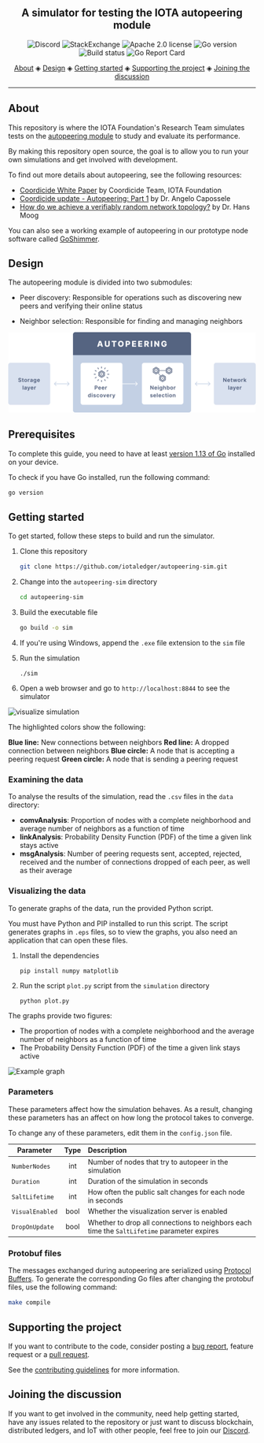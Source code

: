 <h2 align="center">A simulator for testing the IOTA autopeering module</h2>

<p align="center">
  <a href="https://discord.iota.org/" style="text-decoration:none;"><img src="https://img.shields.io/badge/Discord-9cf.svg?logo=discord" alt="Discord"></a>
    <a href="https://iota.stackexchange.com/" style="text-decoration:none;"><img src="https://img.shields.io/badge/StackExchange-9cf.svg?logo=stackexchange" alt="StackExchange"></a>
    <a href="https://github.com/iotaledger/autopeering-sim/blob/master/LICENSE" style="text-decoration:none;"><img src="https://img.shields.io/github/license/iotaledger/autopeering-sim.svg" alt="Apache 2.0 license"></a>
    <a href="https://golang.org/doc/install" style="text-decoration:none;"><img src="https://img.shields.io/github/go-mod/go-version/iotaledger/autopeering-sim" alt="Go version"></a>
    <a href="https://travis-ci.org/iotaledger/autopeering-sim" style="text-decoration:none;"><img src="https://travis-ci.org/iotaledger/autopeering-sim.svg?branch=master" alt="Build status"></a>
    <a href="https://goreportcard.com/report/github.com/iotaledger/autopeering-sim" style="text-decoration:none;"><img src="https://goreportcard.com/badge/github.com/iotaledger/autopeering-sim" alt="Go Report Card"></a>
</p>
      
<p align="center">
  <a href="#about">About</a> ◈
  <a href="#design">Design</a> ◈
  <a href="#getting-started">Getting started</a> ◈
  <a href="#supporting-the-project">Supporting the project</a> ◈
  <a href="#joining-the-discussion">Joining the discussion</a> 
</p>

---

## About

This repository is where the IOTA Foundation's Research Team simulates tests on the [autopeering module](https://coordicide.iota.org/module2) to study and evaluate its performance.

By making this repository open source, the goal is to allow you to run your own simulations and get involved with development.

To find out more details about autopeering, see the following resources:

- [Coordicide White Paper](https://files.iota.org/papers/Coordicide_WP.pdf) by Coordicide Team, IOTA Foundation
- [Coordicide update - Autopeering: Part 1](https://blog.iota.org/coordicide-update-autopeering-part-1-fc72e21c7e11) by Dr. Angelo Capossele
- [How do we achieve a verifiably random network topology?](https://www.youtube.com/watch?v=-NZVwdZdZk4) by Dr. Hans Moog

You can also see a working example of autopeering in our prototype node software called [GoShimmer](https://github.com/iotaledger/goshimmer).

## Design

The autopeering module is divided into two submodules:

- Peer discovery: Responsible for operations such as discovering new peers and verifying their online status

- Neighbor selection: Responsible for finding and managing neighbors

![Autopeering design](images/autopeering.png)

## Prerequisites

To complete this guide, you need to have at least [version 1.13 of Go](https://golang.org/doc/install) installed on your device.

To check if you have Go installed, run the following command:

```bash
go version
```

## Getting started

To get started, follow these steps to build and run the simulator.

1. Clone this repository

    ```bash
    git clone https://github.com/iotaledger/autopeering-sim.git
    ```

2. Change into the `autopeering-sim` directory
    
    ```bash
    cd autopeering-sim
    ```

3. Build the executable file

    ```bash
    go build -o sim
    ```

4. If you're using Windows, append the `.exe` file extension to the `sim` file

5. Run the simulation

    ```
    ./sim
    ```

6. Open a web browser and go to `http://localhost:8844` to see the simulator

![visualize simulation](images/animation.gif)

The highlighted colors show the following:

**Blue line:** New connections between neighbors
**Red line:** A dropped connection between neighbors
**Blue circle:** A node that is accepting a peering request
**Green circle:** A node that is sending a peering request

### Examining the data

To analyse the results of the simulation, read the `.csv` files in the `data` directory:

- **comvAnalysis**: Proportion of nodes with a complete neighborhood and average number of neighbors as a function of time
- **linkAnalysis**: Probability Density Function (PDF) of the time a given link stays active
- **msgAnalysis**: Number of peering requests sent, accepted, rejected, received and the number of connections dropped of each peer, as well as their average

### Visualizing the data

To generate graphs of the data, run the provided Python script.

You must have Python and PIP installed to run this script. The script generates graphs in `.eps` files, so to view the graphs, you also need an application that can open these files.

1. Install the dependencies

    ```bash
    pip install numpy matplotlib
    ```

2. Run the script `plot.py` script from the `simulation` directory

    ```
    python plot.py
    ```

The graphs provide two figures:
- The proportion of nodes with a complete neighborhood and the average number of neighbors as a function of time
- The Probability Density Function (PDF) of the time a given link stays active

![Example graph](images/graph1.png)

### Parameters

These parameters affect how the simulation behaves. As a result, changing these parameters has an affect on how long the protocol takes to converge.

To change any of these parameters, edit them in the `config.json` file.

|   **Parameter**     |    **Type**   | **Description**    |
|---------------------|:-------------:|:--------------|    
|   `NumberNodes`     |   int         | Number of nodes that try to autopeer in the simulation |
|   `Duration`        |   int         | Duration of the simulation in seconds |
|   `SaltLifetime`    |   int         | How often the public salt changes for each node in seconds |
|   `VisualEnabled`   |   bool        | Whether the visualization server is enabled |
|   `DropOnUpdate`    |   bool        | Whether to drop all connections to neighbors each time the `SaltLifetime` parameter expires |

### Protobuf files

The messages exchanged during autopeering are serialized using [Protocol Buffers](https://developers.google.com/protocol-buffers/).
To generate the corresponding Go files after changing the protobuf files, use the following command:

```bash
make compile
```

## Supporting the project

If you want to contribute to the code, consider posting a [bug report](https://github.com/iotaledger/autopeering-sim/issues/new-issue), feature request or a [pull request](https://github.com/iotaledger/autopeering-sim/pulls/).

See the [contributing guidelines](.github/CONTRIBUTING.md) for more information.

## Joining the discussion

If you want to get involved in the community, need help getting started, have any issues related to the repository or just want to discuss blockchain, distributed ledgers, and IoT with other people, feel free to join our [Discord](https://discord.iota.org/).
